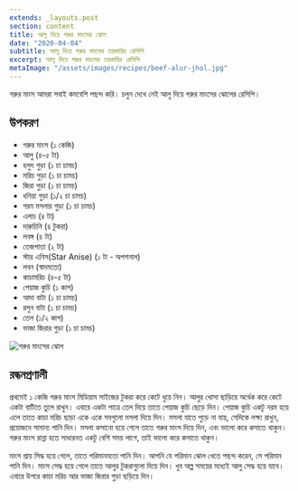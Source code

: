 ```yaml
---
extends: _layouts.post
section: content
title: আলু দিয়ে গরুর মাংসের ঝোল
date: "2020-04-04"
subtitle: আলু দিয়ে গরুর মাংসের তরকারির রেসিপি
excerpt: আলু দিয়ে গরুর মাংসের তরকারির রেসিপি
metaImage: "/assets/images/recipes/beef-alur-jhol.jpg"
---
```


গরুর মাংস আমরা সবাই কমবেশি পছন্দ করি। চলুন দেখে নেই আলু দিয়ে গরুর মাংসের ঝোলের রেসিপি।

## উপকরণ

- গরুর মাংস (১ কেজি)
- আলু (৪-৫ টা)
- হলুদ গুড়া (১ চা চামচ)
- মরিচ গুড়া (১ চা চামচ)
- জিরা গুড়া (১ চা চামচ)
- ধনিয়া গুড়া (১/২ চা চামচ)
- গরম মসলার গুড়া (১ চা চামচ)
- এলাচ (৪ টা)
- দারুচিনি (৪ টুকরা)
- লবঙ্গ (৪ টা)
- তেজপাতা (২ টা)
- স্টার এনিস(Star Anise) (১ টা - অপশনাল)
- লবন (স্বাদমতো)
- কাচামরিচ (৪-৫ টা)
- পেয়াজ কুচি (১ কাপ)
- আদা বাটা (১ চা চামচ)
- রসুন বাটা (১ চা চামচ)
- তেল (১/২ কাপ)
- ভাজা জিরার গুড়া (১ চা চামচ)

![গরুর মাংসের ঝোল](/assets/images/recipes/beef-alur-jhol.jpg)

## রন্ধনপ্রণালী

প্রথমেই ১ কেজি গরুর মাংস মিডিয়াম সাইজের টুকরা করে কেটে ধুয়ে নিন। আলুর খোসা ছাড়িয়ে অর্ধেক করে কেটে
একটা বাটিতে তুলে রাখুন। এবারে একটা পাত্রে তেল দিয়ে তাতে পেয়াজ কুচি ছেড়ে দিন। পেয়াজ কুচি একটু নরম হয়ে
এলে তাতে কাচা মরিচ ছাড়া একে একে সবগুলো মসলা দিয়ে দিন। মসলা যাতে পুড়ে না যায়, সেদিকে লক্ষ্য রাখুন,
প্রয়োজনে সামান্য পানি দিন। মসলা কসানো হয়ে গেলে তাতে গরুর মাংস দিয়ে দিন, এবং ভালো করে কসাতে থাকুন।
গরুর মাংস রান্না হতে সাধারনত একটু বেশি সময় লাগে, তাই ভালো করে কসাতে থাকুন।

মাংস প্রায় সিদ্ধ হয়ে গেলে, তাতে পরিমানমতো পানি দিন। আপনি যে পরিমান ঝোল খেতে পছন্দ করেন, সে পরিমান
পানি দিন। মাংস সেদ্ধ হয়ে গেলে তাতে আলুর টুকরাগুলো দিয়ে দিন। খুব অল্প সময়ের মধ্যেই আলু সেদ্ধ হয়ে যাবে।
এবারে উপরে কাচা মরিচ আর ভাজা জিরার গুড়া ছড়িয়ে দিন।
